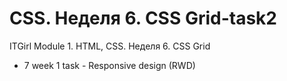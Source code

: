 # CSS. Неделя 6. CSS Grid-task2
  ITGirl Module 1. HTML, CSS. Неделя 6. CSS Grid 
+ 7 week 1 task - Responsive design (RWD)
